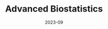 ---
title: "Advanced Biostatistics"
collection: teaching
type: "Teaching assistant"
permalink: /teaching/2023-fall
venue: "Peking Univeristy"
date: 2023-09
---